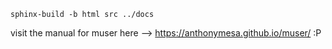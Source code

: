 ```sphinx-build -b html src ../docs```

visit the manual for muser here --> https://anthonymesa.github.io/muser/
:P
